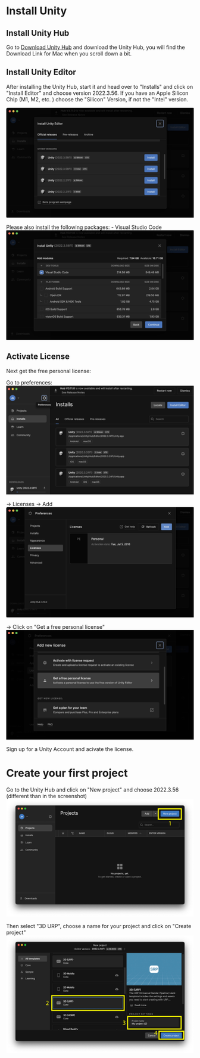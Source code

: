 # Install Unity 
## Install Unity Hub
Go to [Download Unity Hub](https://unity.com/de/download) and download the Unity Hub, you will find the Download Link for Mac when you scroll down a bit. 

## Install Unity Editor 
After installing the Unity Hub, start it and head over to "Installs" and click on "Install Editor" and choose version 2022.3.56. If you have an Apple Silicon Chip (M1, M2, etc. ) choose the "Silicon" Version, if not the "Intel" version. 

![](images/UnityInstall1.jpeg)

Please also install the following packages: 
	- Visual Studio Code
![](images/UnityInstall2.jpeg)


## Activate License

Next get the free personal license: 

Go to preferences: 
![](images/license_2.jpeg)

-> Licenses -> Add 
![](images/license_3.jpeg)

-> Click on "Get a free personal license"
![](images/license_4.jpeg)

Sign up for a Unity Account and acivate the license. 
 
# Create your first project

Go to the Unity Hub and click on "New project" and choose 2022.3.56 (different than in the screenshot)
![](images/newproject1.jpg)

Then select "3D URP", choose a name for your project and click on "Create project"
![](images/newproject2.jpg)
